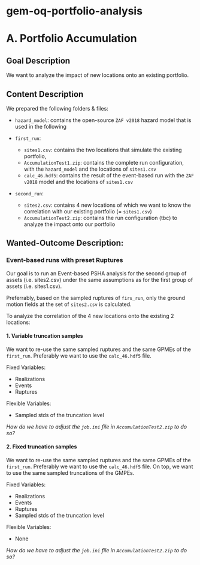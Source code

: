 # gem-oq-portfolio-analysis


# A. Portfolio Accumulation

## Goal Description

We want to analyze the impact of new locations onto an existing portfolio.


## Content Description

We prepared the following folders & files:

- `hazard_model`: contains the open-source `ZAF v2018` hazard model that is used in the following

- `first_run`:
  - `sites1.csv`: contains the two locations that simulate the existing portfolio,
  - `AccumulationTest1.zip`: contains the complete run configuration, with the `hazard_model` and the locations of `sites1.csv`
  - `calc_46.hdf5`: contains the result of the event-based run with the `ZAF v2018` model and the locations of `sites1.csv`

- `second_run`:
  - `sites2.csv`: contains 4 new locations of which we want to know the correlation with our existing portfolio (= `sites1.csv`)
  - `AccumulationTest2.zip`: contains the run configuration (tbc) to analyze the impact onto our portfolio



## Wanted-Outcome Description:

### Event-based runs with preset Ruptures
Our goal is to run an Event-based PSHA analysis for the second group of assets (i.e. sites2.csv) under the same assumptions as for the first group of assets (i.e. sites1.csv).

Preferrably, based on the sampled ruptures of `firs_run`, only the ground motion fields at the set of `sites2.csv` is calculated.

To analyze the correlation of the 4 new locations onto the existing 2 locations:

#### 1. Variable truncation samples

We want to re-use the same sampled ruptures and the same GPMEs of the `first_run`.
Preferably we want to use the `calc_46.hdf5` file.

Fixed Variables:
- Realizations
- Events
- Ruptures

Flexible Variables:
- Sampled stds of the truncation level

_How do we have to adjust the `job.ini` file in `AccumulationTest2.zip` to do so?_


#### 2. Fixed truncation samples

We want to re-use the same sampled ruptures and the same GPMEs of the `first_run`.
Preferably we want to use the `calc_46.hdf5` file.
On top, we want to use the same sampled truncations of the GMPEs.

Fixed Variables:
- Realizations
- Events
- Ruptures
- Sampled stds of the truncation level

Flexible Variables:
- None

_How do we have to adjust the `job.ini` file in `AccumulationTest2.zip`  to do so?_
